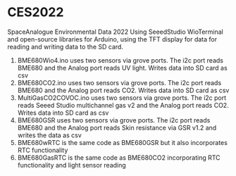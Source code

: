 # CES2022
SpaceAnalogue Environmental Data 2022
Using SeeedStudio WioTerminal and open-source libraries for Arduino, using the TFT display for data for reading and writing data to the SD card. 

1) BME680Wio4.ino uses two sensors via grove ports. The i2c port reads BME680 and the Analog port reads UV light. Writes data into SD card as csv
2) BME680CO2.ino uses two sensors via grove ports. The i2c port reads BME680 and the Analog port reads CO2. Writes data into SD card as csv
3) MultiGasCO2COVOC.ino uses two sensors via grove ports. The i2c port reads Seeed Studio multichannel gas v2 and the Analog port reads CO2. Writes data into SD card as csv
4) BME680GSR uses two sensors via grove ports. The i2c port reads BME680 and the Analog port reads Skin resistance via GSR v1.2 and writes the data as csv
5) BME680wRTC is the same code as BME680GSR but it also incorporates RTC functionality
6) BME680GasRTC is the same code as BME680CO2 incorporating RTC functionality and light sensor reading

